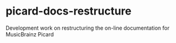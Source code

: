 # picard-docs-restructure
Development work on restructuring the on-line documentation for MusicBrainz Picard

